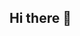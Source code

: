 ## Hi there 👋

<!--
**MrThanksfactory/MrThanksfactory** is a ✨ _special_ ✨ repository because its `README.md` (this file) appears on your GitHub profile.
# About me

- 🔭 I’m currently working on https://github.com/Armibule/jai_pas_trouve_de_nom_io
- 🌱 I’m currently in learning from the Computer Base (NSI) first year
- 👯 I’m looking for collaborates with @Armibule 
- 🤔 I’m looking for help with Python and some html
- 💬 Ask me about ...
- 📫 How to reach me: hurielmercier0@gmail.com
- 😄 Pronouns: Huhu222
- ⚡ Fun fact: ...
-->
